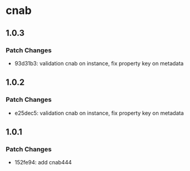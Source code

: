 # cnab

## 1.0.3

### Patch Changes

- 93d31b3: validation cnab on instance, fix property key on metadata

## 1.0.2

### Patch Changes

- e25dec5: validation cnab on instance, fix property key on metadata

## 1.0.1

### Patch Changes

- 152fe94: add cnab444

